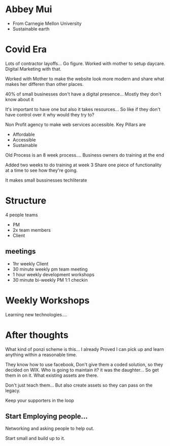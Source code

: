# Abbey Mui
* From Carnegie Mellon University
* Sustainable earth

# Covid Era
Lots of contractor layoffs... Go figure.
Worked with mother to setup daycare. Digital Marketing with that.

Worked with Mother to make the website look more modern and share what makes her differen than other places.

40% of small businesses don't have a digital presence... Mostly they don't know about it

It's important to have one but also it takes resources... So like if they don't have control over it why would they try to?

Non Profit agency to make web services accessible. 
Key Pillars are
* Affordable
* Accessible 
* Sustainable

Old Process is an 8 week process....
Business owners do training at the end

Added two weeks to do training at week 3
Share one piece of functionality at a time to see how they're going.

It makes small bussinesses techliterate

# Structure
4 people teams
* PM
* 2x team members
* Client

## meetings
* 1hr weekly Client
* 30 minute weekly pm team meeting
* 1 hour weekly development workshops
* 30 minute bi-weekly PM 1:1 checkin

# Weekly Workshops
Learning new technologies....

# After thoughts
What kind of ponzi scheme is this... I already Proved I can pick up and learn anything within a reasonable time. 

They know how to use facebook, Don't give them a coded solution, so they decided on WIX. Who is going to maintain it? it was the daughter... So get them in on it. What existing assets are there.

Don't just teach them... But also create assets so they can pass on the legacy.

Keep your supporters in the loop

## Start Employing people...
Networking and asking people to help out. 

Start small and build up to it. 